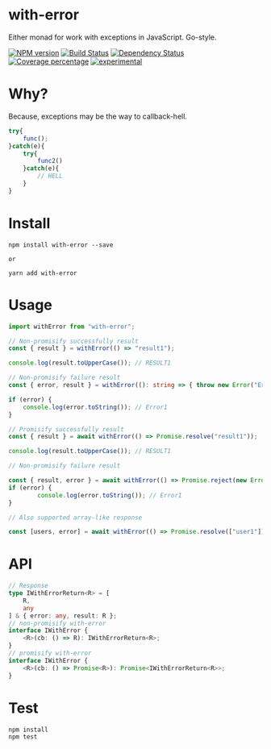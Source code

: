 # with-error

Either monad for work with exceptions in JavaScript. Go-style.

[![NPM version][npm-image]][npm-url] [![Build Status][travis-image]][travis-url] [![Dependency Status][daviddm-image]][daviddm-url] [![Coverage percentage][coveralls-image]][coveralls-url]
[![experimental](http://badges.github.io/stability-badges/dist/experimental.svg)](http://github.com/badges/stability-badges)

# Why?

Because, exceptions may be the way to callback-hell.

```typescript
try{
    func();
}catch(e){
    try{
        func2()
    }catch(e){
        // HELL
    }    
}
```

# Install

    npm install with-error --save

    or

    yarn add with-error

# Usage

```typescript
import withError from "with-error";

// Non-promisify successfully result
const { result } = withError(() => "result1");

console.log(result.toUpperCase()); // RESULT1

// Non-promisify failure result
const { error, result } = withError((): string => { throw new Error("Error1"); } );

if (error) {
    console.log(error.toString()); // Error1
}

// Promisify successfully result
const { result } = await withError(() => Promise.resolve("result1"));

console.log(result.toUpperCase()); // RESULT1

// Non-promisify failure result

const { result, error } = await withError(() => Promise.reject(new Error("Error1")));
if (error) {
        console.log(error.toString()); // Error1
}

// Also supported array-like response

const [users, error] = await withError(() => Promise.resolve(["user1"]));

```


# API

```typescript
// Response
type IWithErrorReturn<R> = [
    R,
    any
] & { error: any, result: R };
// non-promisify with-error
interface IWithError {
    <R>(cb: () => R): IWithErrorReturn<R>;
}
// promisify with-error
interface IWithError {
    <R>(cb: () => Promise<R>): Promise<IWithErrorReturn<R>>;
}
```    

# Test

    npm install
    npm test

[npm-image]: https://badge.fury.io/js/with-error.svg
[npm-url]: https://npmjs.org/package/with-error
[travis-image]: https://travis-ci.org/arvitaly/with-error.svg?branch=master
[travis-url]: https://travis-ci.org/arvitaly/with-error
[daviddm-image]: https://david-dm.org/arvitaly/with-error.svg?theme=shields.io
[daviddm-url]: https://david-dm.org/arvitaly/with-error
[coveralls-image]: https://coveralls.io/repos/arvitaly/with-error/badge.svg
[coveralls-url]: https://coveralls.io/r/arvitaly/with-error